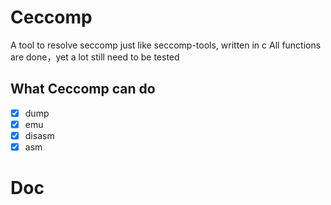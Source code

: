 # Ceccomp

A tool to resolve seccomp just like seccomp-tools, written in c
All functions are done，yet a lot still need to be tested

## What Ceccomp can do

- [x] dump
- [x] emu
- [x] disasm
- [x] asm

# Doc
